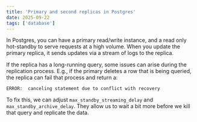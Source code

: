 ```yaml
---
title: 'Primary and second replicas in Postgres'
date: 2025-09-22
tags: ['database']
---
```


In Postgres, you can have a primary read/write instance, and a read only hot-standby to serve requests at a high volume. When you update the primary replica, it sends updates via a stream of logs to the replica.

If the replica has a long-running query, some issues can arise during the replication process. E.g., if the primary deletes a row that is being queried, the replica can fail that process and return a:

`ERROR:  canceling statement due to conflict with recovery`

To fix this, we can adjust `max_standby_streaming_delay` and `max_standby_archive_delay`. They allow us to wait a bit more before we kill that query and replicate the data.
